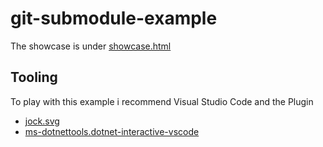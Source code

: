 # git-submodule-example

The showcase is under [showcase.html](source/showcase.html)

## Tooling

To play with this example i recommend Visual Studio Code and the Plugin
- [jock.svg](https://marketplace.visualstudio.com/items?itemName=jock.svg)
- [ms-dotnettools.dotnet-interactive-vscode](https://marketplace.visualstudio.com/items?itemName=ms-dotnettools.dotnet-interactive-vscode)